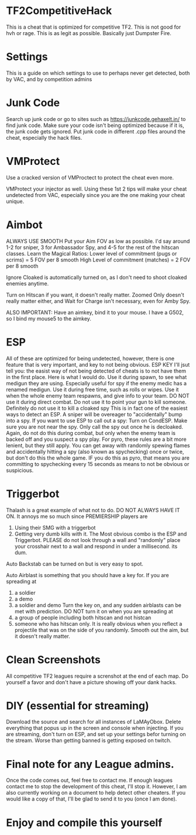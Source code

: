 # TF2CompetitiveHack
This is a cheat that is optimized for competitive TF2. This is not good for hvh or rage. This is as legit as possible. Basically just Dumpster Fire.

# Settings
This is a guide on which settings to use to perhaps never get detected, both by VAC, and by competition admins

# Junk Code
Search up junk code or go to sites such as https://junkcode.gehaxelt.in/ to find junk code.
Make sure your code isn't being optimized because if it is, the junk code gets ignored.
Put junk code in different .cpp files around the cheat, especially the hack files.

# VMProtect
Use a cracked version of VMProctect to protect the cheat even more.

VMProtect your injector as well.
Using these 1st 2 tips will make your cheat undetected from VAC, especially since you are the one making your cheat unique.

# Aimbot
ALWAYS USE SMOOTH
Put your Aim FOV as low as possible. I'd say around 1-2 for sniper, 3 for Ambassador Spy, and 4-5 for the rest of the hitscan classes.
Learn the Magical Ratios:
Lower level of commitment (pugs or scrims) = 5 FOV per 8 smooth
High Level of commitment (matches) = 2 FOV per 8 smooth

Ignore Cloaked is automatically turned on, as I don't need to shoot cloaked enemies anytime.

Turn on Hitscan if you want, it doesn't really matter.
Zoomed Only doesn't really matter either, and Wait for Charge isn't necessary, even for Amby Spy.

ALSO IMPORTANT: Have an aimkey, bind it to your mouse. I have a G502, so I bind my mouse5 to the aimkey.

# ESP
All of these are optimized for being undetected, however, there is one feature that is very important, and key to not being obvious.
ESP KEY
I'll jsut tell you: the easist way of not being detected of cheats is to not have them in the first place.
Here is what I would do.
Use it during spawn, to see what medigun they are using. Especially useful for spy if the enemy medic has a renamed medigun.
Use it during free time, such as rolls or wipes. Use it when the whole enemy team respawns, and give info to your team.
DO NOT use it during direct combat. Do not use it to point your gun to kill someone. Definitely do not use it to kill a cloaked spy
This is in fact one of the easiest ways to detect an ESP. A sniper will be overeager to "accidentally" bump into a spy.
If you want to use ESP to call out a spy:
Turn on CondESP. Make sure you are not near the spy. Only call the spy out once he is decloaked. Again, do not do this during combat,
but only when the enemy team is backed off and you suspect a spy play.
For pyro, these rules are a bit more lenient, but they still apply. You can get away with randomly spewing flames and accidentally 
hitting a spy (also known as spychecking) once or twice, but don't do this the whole game. IF you do this as pyro, that means you
are committing to spychecking every 15 seconds as means to not be obvious or suspicious.

# Triggerbot
Thalash is a great example of what not to do. DO NOT ALWAYS HAVE IT ON. It annoys me so much since PREMIERSHIP players are 
1. Using their SMG with a triggerbot
2. Getting very dumb kills with it.
The Most obvious combo is the ESP and Triggerbot.
PLEASE do not look through a wall and "randomly" place your crosshair next to a wall and respond in under a millisecond.
its dum.

Auto Backstab can be turned on but is very easy to spot.

Auto Airblast is something that you should have a key for. If you are spreading at
1. a soldier
2. a demo
3. a soldier and demo
Turn the key on, and any sudden airblasts can be met with prediction.
DO NOT turn it on when you are spreading at
1. a group of people including both hitscan and not histcan
2. someone who has hitscan only.
It is really obvious when you reflect a projectile that was on the side of you randomly.
Smooth out the aim, but it doesn't really matter.

# Clean Screenshots
All competitive TF2 leagues require a screnshot at the end of each map. Do yourself a favor and don't have a picture showing off
your dank hacks.

# DIY (essential for streaming)
Download the source and search for all instances of LaMAyObox. Delete everything that popus up in the screen and console when injecting.
If you are streaming, don't turn on ESP, and set up your settings befor turning on the stream. 
Worse than getting banned is getting exposed on twitch.

# Final note for any League admins.
Once the code comes out, feel free to contact me. If enough leagues contact me to stop the development of this cheat, I'll stop it.
However, I am also currently working on a document to help detect other cheaters. If you would like a copy of that, I'll be glad 
to send it to you (once I am done).

# Enjoy and compile this yourself



